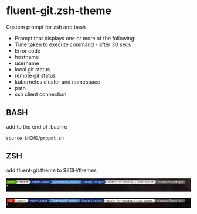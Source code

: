 # fluent-git.zsh-theme

Custom prompt for zsh and bash

* Prompt that displays one or more of the following:
* Time taken to execute command - after 30 secs
* Error code
* hostname
* username
* local git status
* remote git status
* kubernetes cluster and namespace
* path
* ssh client connection


## BASH
add to the end of .bashrc

    source $HOME/propmt.sh

## ZSH
add fluent-git.theme to $ZSH/themes

![Prompt with timer](full.png?raw=true)

![Example with error](error.png?raw=true)
